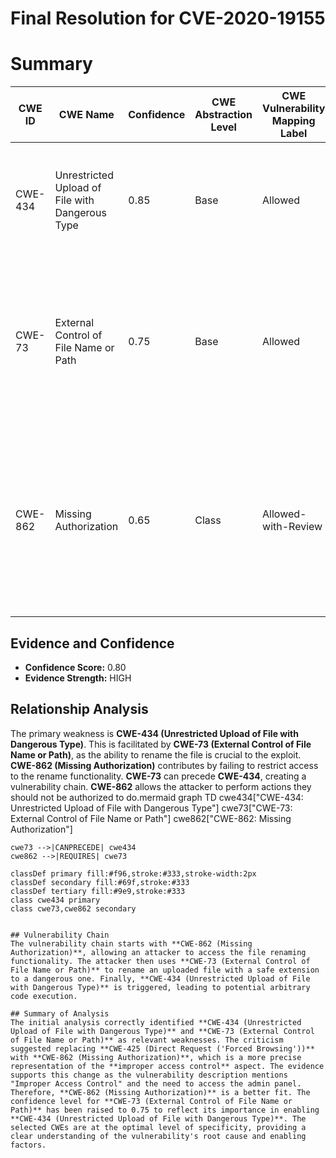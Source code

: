 # Final Resolution for CVE-2020-19155

# Summary
| CWE ID | CWE Name | Confidence | CWE Abstraction Level | CWE Vulnerability Mapping Label | CWE-Vulnerability Mapping Notes |
|---|---|---|---|---|---|
| CWE-434 | Unrestricted Upload of File with Dangerous Type | 0.85 | Base | Allowed | The attacker uploads a file with a safe extension and then renames it to a malicious extension. |
| CWE-73 | External Control of File Name or Path | 0.75 | Base | Allowed | The product allows user input to control or influence paths or file names that are used in filesystem operations. Necessary to exploit CWE-434. |
| CWE-862 | Missing Authorization | 0.65 | Class | Allowed-with-Review | The web application does not adequately enforce appropriate authorization on the file rename functionality. This is the missing authorization on a critical function. |

## Evidence and Confidence

*   **Confidence Score:** 0.80
*   **Evidence Strength:** HIGH

## Relationship Analysis
The primary weakness is **CWE-434 (Unrestricted Upload of File with Dangerous Type)**. This is facilitated by **CWE-73 (External Control of File Name or Path)**, as the ability to rename the file is crucial to the exploit. **CWE-862 (Missing Authorization)** contributes by failing to restrict access to the rename functionality. **CWE-73** can precede **CWE-434**, creating a vulnerability chain. **CWE-862** allows the attacker to perform actions they should not be authorized to do.mermaid
graph TD
    cwe434["CWE-434: Unrestricted Upload of File with Dangerous Type"]
    cwe73["CWE-73: External Control of File Name or Path"]
    cwe862["CWE-862: Missing Authorization"]
    
    cwe73 -->|CANPRECEDE| cwe434
    cwe862 -->|REQUIRES| cwe73
    
    classDef primary fill:#f96,stroke:#333,stroke-width:2px
    classDef secondary fill:#69f,stroke:#333
    classDef tertiary fill:#9e9,stroke:#333
    class cwe434 primary
    class cwe73,cwe862 secondary
```

## Vulnerability Chain
The vulnerability chain starts with **CWE-862 (Missing Authorization)**, allowing an attacker to access the file renaming functionality. The attacker then uses **CWE-73 (External Control of File Name or Path)** to rename an uploaded file with a safe extension to a dangerous one. Finally, **CWE-434 (Unrestricted Upload of File with Dangerous Type)** is triggered, leading to potential arbitrary code execution.

## Summary of Analysis
The initial analysis correctly identified **CWE-434 (Unrestricted Upload of File with Dangerous Type)** and **CWE-73 (External Control of File Name or Path)** as relevant weaknesses. The criticism suggested replacing **CWE-425 (Direct Request ('Forced Browsing'))** with **CWE-862 (Missing Authorization)**, which is a more precise representation of the **improper access control** aspect. The evidence supports this change as the vulnerability description mentions "Improper Access Control" and the need to access the admin panel. Therefore, **CWE-862 (Missing Authorization)** is a better fit. The confidence level for **CWE-73 (External Control of File Name or Path)** has been raised to 0.75 to reflect its importance in enabling **CWE-434 (Unrestricted Upload of File with Dangerous Type)**. The selected CWEs are at the optimal level of specificity, providing a clear understanding of the vulnerability's root cause and enabling factors.
```